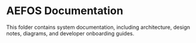# AEFOS Documentation

This folder contains system documentation, including architecture, design notes, diagrams, and developer onboarding guides.